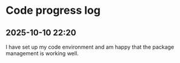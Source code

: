 # Code progress log

## 2025-10-10 22:20

I have set up my code environment and am happy that the package management is working well.
